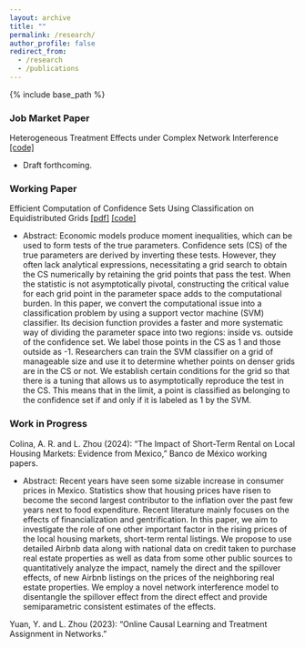 ```yaml
---
layout: archive
title: ""
permalink: /research/
author_profile: false
redirect_from:
  - /research
  - /publications
---
```


{% include base_path %}

### Job Market Paper
Heterogeneous Treatment Effects under Complex Network Interference [[code]](https://github.com/lbz5158/network_rkhs)
* Draft forthcoming. 

### Working Paper
Efficient Computation of Confidence Sets Using Classification on Equidistributed Grids [[pdf]](https://arxiv.org/abs/2401.01804) [[code]](https://github.com/lbz5158/svm_equidistribution)

* Abstract: Economic models produce moment inequalities, which can be used to form tests of the true parameters. Confidence sets (CS) of the true parameters are derived by inverting these tests. However, they often lack analytical expressions, necessitating a grid search to obtain the CS numerically by retaining the grid points that pass the test. When the statistic is not asymptotically pivotal, constructing the critical value for each grid point in the parameter space adds to the computational burden. In this paper, we convert the computational issue into a classification problem by using a support vector machine (SVM) classifier. Its decision function provides a faster and more systematic way of dividing the parameter space into two regions: inside vs. outside of the confidence set. We label those points in the CS as 1 and those outside as -1. Researchers can train the SVM classifier on a grid of manageable size and use it to determine whether points on denser grids are in the CS or not. We establish certain conditions for the grid so that there is a tuning that allows us to asymptotically reproduce the test in the CS. This means that in the limit, a point is classified as belonging to the confidence set if and only if it is labeled as 1 by the SVM.



### Work in Progress
Colina, A. R. and L. Zhou (2024): “The Impact of Short-Term Rental on Local Housing Markets:
Evidence from Mexico,” Banco de México working papers.
* Abstract: Recent years have seen some sizable increase in consumer prices in Mexico. Statistics show that housing prices have risen to become the second largest contributor to the inflation over the
past few years next to food expenditure. Recent literature mainly focuses on the effects of financialization and gentrification. In this paper, we aim to investigate the role of one other important
factor in the rising prices of the local housing markets, short-term rental listings. We propose to use detailed Airbnb data along with national data on credit taken to purchase real estate properties
as well as data from some other public sources to quantitatively analyze the impact, namely the direct and the spillover effects, of new Airbnb listings on the prices of the neighboring real estate
properties. We employ a novel network interference model to disentangle the spillover effect from the direct effect and provide semiparametric consistent estimates of the effects.

Yuan, Y. and L. Zhou (2023): “Online Causal Learning and Treatment Assignment in Networks.”
